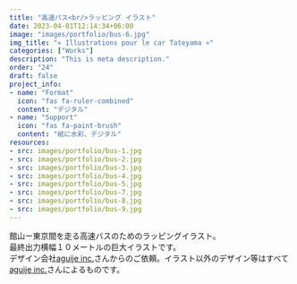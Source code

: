 ```yaml
---
title: "高速バス<br/>ラッピング イラスト"
date: 2023-04-01T12:14:34+06:00
image: "images/portfolio/bus-6.jpg"
img_title: "« Illustrations pour le car Tateyama »"
categories: ["Works"]
description: "This is meta description."
order: "24"
draft: false
project_info:
- name: "Format"
  icon: "fas fa-ruler-combined"
  content: "デジタル"
- name: "Support"
  icon: "fas fa-paint-brush"
  content: "紙に水彩、デジタル"
resources:
- src: images/portfolio/bus-1.jpg
- src: images/portfolio/bus-2.jpg
- src: images/portfolio/bus-3.jpg
- src: images/portfolio/bus-4.jpg
- src: images/portfolio/bus-5.jpg
- src: images/portfolio/bus-7.jpg
- src: images/portfolio/bus-8.jpg
- src: images/portfolio/bus-9.jpg
---
```

館山ー東京間を走る高速バスのためのラッピングイラスト。  
最終出力横幅１０メートルの巨大イラストです。  
 デザイン会社[aguije inc.](https://aguije.jp)さんからのご依頼。イラスト以外のデザイン等はすべて[aguije inc.](https://aguije.jp)さんによるものです。